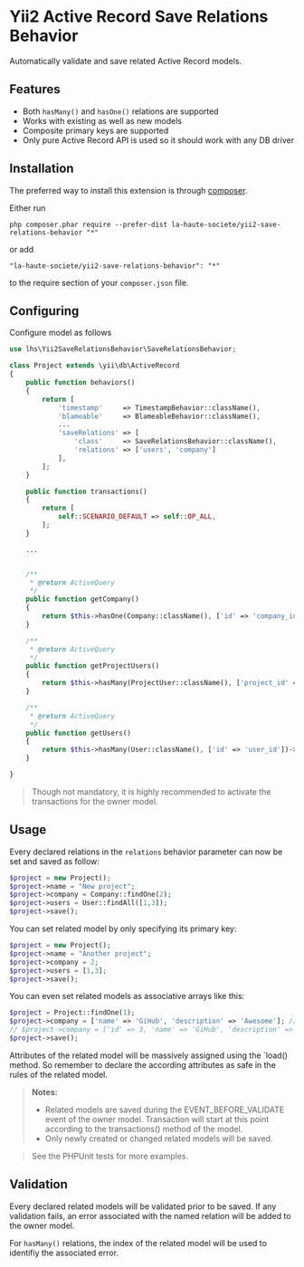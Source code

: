 Yii2 Active Record Save Relations Behavior
==========================================
Automatically validate and save related Active Record models.

Features
--------
- Both `hasMany()` and `hasOne()` relations are supported
- Works with existing as well as new models
- Composite primary keys are supported
- Only pure Active Record API is used so it should work with any DB driver

Installation
------------

The preferred way to install this extension is through [composer](http://getcomposer.org/download/).

Either run

```
php composer.phar require --prefer-dist la-haute-societe/yii2-save-relations-behavior "*"
```

or add

```
"la-haute-societe/yii2-save-relations-behavior": "*"
```

to the require section of your `composer.json` file.


Configuring
-----------

Configure model as follows
```php
use lhs\Yii2SaveRelationsBehavior\SaveRelationsBehavior;

class Project extends \yii\db\ActiveRecord
{
    public function behaviors()
    {
        return [
            'timestamp'     => TimestampBehavior::className(),
            'blameable'     => BlameableBehavior::className(),
            ...
            'saveRelations' => [
                'class'     => SaveRelationsBehavior::className(),
                'relations' => ['users', 'company']
            ],
        ];
    }

    public function transactions()
    {
        return [
            self::SCENARIO_DEFAULT => self::OP_ALL,
        ];
    }

    ...


    /**
     * @return ActiveQuery
     */
    public function getCompany()
    {
        return $this->hasOne(Company::className(), ['id' => 'company_id']);
    }

    /**
     * @return ActiveQuery
     */
    public function getProjectUsers()
    {
        return $this->hasMany(ProjectUser::className(), ['project_id' => 'id']);
    }

    /**
     * @return ActiveQuery
     */
    public function getUsers()
    {
        return $this->hasMany(User::className(), ['id' => 'user_id'])->via('ProjectUsers');
    }

}
```
> Though not mandatory, it is highly recommended to activate the transactions for the owner model.


Usage
-----

Every declared relations in the `relations` behavior parameter can now be set and saved as follow:
```php
$project = new Project();
$project->name = "New project";
$project->company = Company::findOne(2);
$project->users = User::findAll([1,3]);
$project->save();
```
You can set related model by only specifying its primary key:
```php
$project = new Project();
$project->name = "Another project";
$project->company = 2;
$project->users = [1,3];
$project->save();
```
You can even set related models as associative arrays like this:

```php
$project = Project::findOne(1);
$project->company = ['name' => 'GiHub', 'description' => 'Awesome']; // Will create a new company record
// $project->company = ['id' => 3, 'name' => 'GiHub', 'description' => 'Awesome']; // Will update an existing company record
$project->save();
```
Attributes of the related model will be massively assigned using the `load() method. So remember to declare the according attributes as safe in the rules of the related model.

> **Notes:**
> - Related models are saved during the EVENT_BEFORE_VALIDATE event of the owner model. Transaction will start at this point according to the transactions() method of the model.
> - Only newly created or changed related models will be saved.

> See the PHPUnit tests for more examples.

Validation
----------
Every declared related models will be validated prior to be saved. If any validation fails, an error associated with the named relation will be added to the owner model.

For `hasMany()` relations, the index of the related model will be used to identifiy the associated error.

